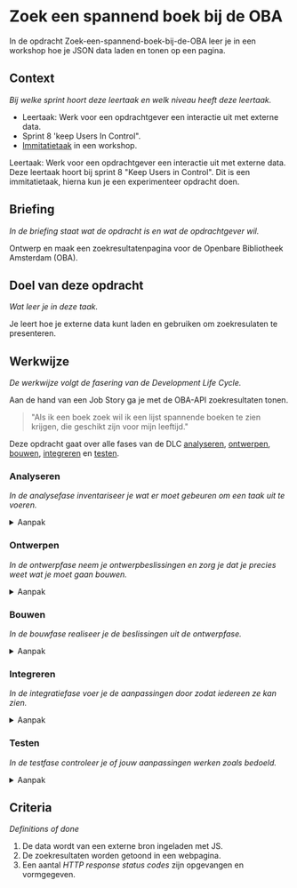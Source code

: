 # Zoek een spannend boek bij de OBA

In de opdracht Zoek-een-spannend-boek-bij-de-OBA leer je in een workshop hoe je JSON data laden en tonen op een pagina.

## Context
*Bij welke sprint hoort deze leertaak en welk niveau heeft deze leertaak.*

- Leertaak: Werk voor een opdrachtgever een interactie uit met externe data.
- Sprint 8 'keep Users In Control".
- [Immitatietaak](#niveau-van-een-leertaak) in een workshop.

Leertaak: Werk voor een opdrachtgever een interactie uit met externe data. Deze leertaak hoort bij sprint 8 "Keep Users in Control". Dit is een immitatietaak, hierna kun je een experimenteer opdracht doen.


## Briefing
*In de briefing staat wat de opdracht is en wat de opdrachtgever wil.*

Ontwerp en maak een zoekresultatenpagina voor de Openbare Bibliotheek Amsterdam (OBA).

## Doel van deze opdracht
*Wat leer je in deze taak.*

Je leert hoe je externe data kunt laden en gebruiken om zoekresulaten te presenteren.

## Werkwijze
*De werkwijze volgt de fasering van de Development Life Cycle.*

Aan de hand van een Job Story ga je met de OBA-API zoekresultaten tonen.

> "Als ik een boek zoek wil ik een lijst spannende boeken te zien krijgen, die geschikt zijn voor mijn leeftijd."

Deze opdracht gaat over alle fases van de DLC [analyseren](#analyseren), [ontwerpen](#ontwerpen), [bouwen](#bouwen), [integreren](#integreren) en [testen](#testen).

### Analyseren
*In de analysefase inventariseer je wat er moet gebeuren om een taak uit te voeren.* 

<details>
<summary>Aanpak</summary>

1. Onderzoek de OBA-API, wat staat er allemaal in de JSON? Hoe kun je hier de spannende boeken voor een bepaalde leeftijd uit halen?

#### Materiaal

- [OBA-API documentatie](https://zoeken.oba.nl/api/v1/)

</details>

### Ontwerpen
*In de ontwerpfase neem je ontwerpbeslissingen en zorg je dat je precies weet wat je moet gaan bouwen.*

<details>
<summary>Aanpak</summary>

1. Zoek UI voorbeelden voor het zoekformulier en het tonen van resultaten.
2. Schets voor de Job Story een wireflow van de interface en werking.
3. Annoteren hoe je spannende boeken voor een bepaalde leeftijd kan ophalen. Wat is de request url?

#### Materiaal

- 

</details>

### Bouwen
*In de bouwfase realiseer je de beslissingen uit de ontwerpfase.*
<details>
<summary>Aanpak</summary>

1. 

#### Materiaal

- Hier staat een [tutorial](https://developer.mozilla.org/en-US/docs/Learn/JavaScript/Objects/JSON) voor het laden van JSON data en het aanmaken van HTMl elementen.
- Met behulp van [XMLHttpRequest](https://developer.mozilla.org/en-US/docs/Web/API/XMLHttpRequest/Using_XMLHttpRequest) of [Fetch](https://developer.mozilla.org/en-US/docs/Web/API/Fetch_API/Using_Fetch) kan een [JSON](https://developer.mozilla.org/en-US/docs/Learn/JavaScript/Objects/JSON) file worden geladen. Daarna kun je de HTML elementen aanmaken, de juiste content koppelen en aan de DOM toevoegen.
- Bij het laden van externe data kan de server verschillende [HTTP response status codes](https://developer.mozilla.org/en-US/docs/Web/HTTP/Status) doorgeven, die kun je gebruiken om feedback te tonen.

</details>


### Integreren
*In de integratiefase voer je de aanpassingen door zodat iedereen ze kan zien.*
<details>
<summary>Aanpak</summary>

1. 

#### Materiaal

- 

</details>

### Testen
*In de testfase controleer je of jouw aanpassingen werken zoals bedoeld.*
<details>
<summary>Aanpak</summary>

1. 

#### Materiaal

- 

</details>

## Criteria
*Definitions of done*

1. De data wordt van een externe bron ingeladen met JS.
2. De zoekresultaten worden getoond in een webpagina.
3. Een aantal *HTTP response status codes* zijn opgevangen en vormgegeven.
